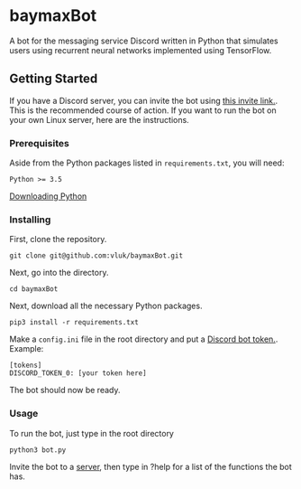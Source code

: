 # baymaxBot

A bot for the messaging service Discord written in Python that simulates users using recurrent neural networks implemented using TensorFlow.

## Getting Started

If you have a Discord server, you can invite the bot using [this invite link.](https://discordapp.com/oauth2/authorize?client_id=563436071950614546&scope=bot). This is the recommended course of action. If you want to run the bot on your own Linux server, here are the instructions.

### Prerequisites

Aside from the Python packages listed in `requirements.txt`, you will need:
```
Python >= 3.5
```
[Downloading Python](https://wiki.python.org/moin/BeginnersGuide/Download)

### Installing

First, clone the repository.
```
git clone git@github.com:vluk/baymaxBot.git
```
Next, go into the directory.
```
cd baymaxBot
```
Next, download all the necessary Python packages.
```
pip3 install -r requirements.txt
```
Make a `config.ini` file in the root directory and put a [Discord bot token.](https://discordapp.com/developers/docs/intro).
Example:
```
[tokens]
DISCORD_TOKEN_0: [your token here]
```
The bot should now be ready.

### Usage

To run the bot, just type in the root directory
```
python3 bot.py
```

Invite the bot to a [server](https://github.com/jagrosh/MusicBot/wiki/Adding-Your-Bot-To-Your-Server), then type in ?help for a list of the functions the bot has.


